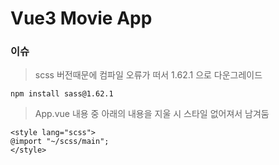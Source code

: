 # Vue3 Movie App

### 이슈

> scss 버전때문에 컴파일 오류가 떠서 1.62.1 으로 다운그레이드

```
npm install sass@1.62.1
```

> App.vue 내용 중 아래의 내용을 지울 시 스타일 없어져서 남겨둠

```
<style lang="scss">
@import "~/scss/main";
</style>
```

